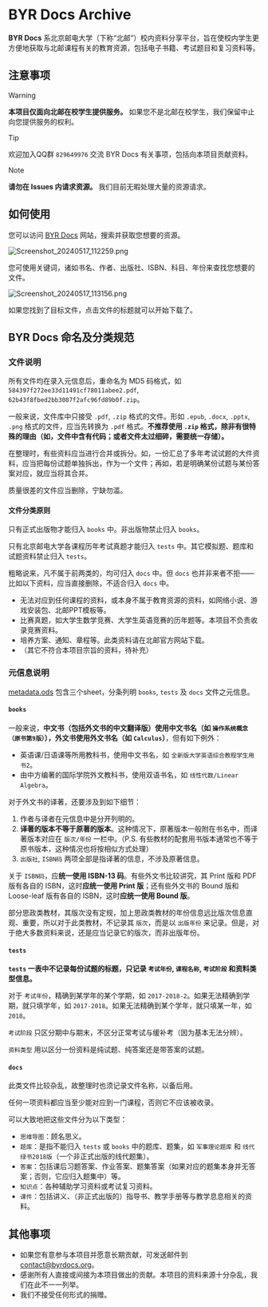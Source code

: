 # BYR Docs Archive

**BYR Docs** 系北京邮电大学（下称“北邮”）校内资料分享平台，旨在使校内学生更方便地获取与北邮课程有关的教育资源，包括电子书籍、考试题目和复习资料等。

## 注意事项

> [!WARNING]
> **本项目仅面向北邮在校学生提供服务。** 如果您不是北邮在校学生，我们保留中止向您提供服务的权利。

> [!TIP]
> 欢迎加入QQ群 `829649976` 交流 BYR Docs 有关事项，包括向本项目贡献资料。

> [!NOTE]
> **请勿在 Issues 内请求资源。** 我们目前无暇处理大量的资源请求。

## 如何使用

您可以访问 [BYR Docs](https://byrdocs.org) 网站，搜索并获取您想要的资源。

![Screenshot_20240517_112259.png](https://s2.loli.net/2024/05/17/FMS2CTxUsDyRIGh.png)

您可使用关键词，诸如书名、作者、出版社、ISBN、科目、年份来查找您想要的文件。

![Screenshot_20240517_113156.png](https://s2.loli.net/2024/05/17/jscTgDpZeXJYhWB.png)

如果您找到了目标文件，点击文件的标题就可以开始下载了。

## BYR Docs 命名及分类规范

### 文件说明

所有文件均在录入元信息后，重命名为 MD5 码格式，如 `584397f272ee33d11491cf78011abee2.pdf`, `62b43f8fbed2bb3087f2afc96fd89b0f.zip`。

一般来说，文件库中只接受 `.pdf`, `.zip` 格式的文件。形如 `.epub`, `.docx`, `.pptx`, `.png` 格式的文件，应当先转换为 `.pdf` 格式。**不推荐使用 `.zip` 格式，除非有很特殊的理由（如，文件中含有代码；或者文件太过细碎，需要统一存储）。**

在整理时，有些资料应当进行合并或拆分。如，一份汇总了多年考试试题的大件资料，应当把每份试题单独拆出，作为一个文件；再如，若是明确某份试题与某份答案对应，就应当将其合并。

质量很差的文件应当删除，宁缺勿滥。

#### 文件分类原则

只有正式出版物才能归入 `books` 中。非出版物禁止归入 `books`。

只有北京邮电大学各课程历年考试真题才能归入 `tests` 中。其它模拟题、题库和试题资料禁止归入 `tests`。

粗略说来，凡不属于前两类的，均可归入 `docs` 中。但 `docs` 也并非来者不拒——比如以下资料，应当直接删除，不适合归入 `docs` 中。

- 无法对应到任何课程的资料，或本身不属于教育资源的资料，如网络小说、游戏安装包、北邮PPT模板等。
- 比赛真题，如大学生数学竞赛、大学生英语竞赛的历年题等。本项目不负责收录竞赛资料。
- 培养方案、通知、章程等。此类资料请在北邮官方网站下载。
- （其它不符合本项目宗旨的资料，待补充）

### 元信息说明

[metadata.ods](metadata.ods) 包含三个sheet，分条列明 `books`, `tests` 及 `docs` 文件之元信息。

#### `books`

一般来说，**中文书（包括外文书的中文翻译版）使用中文书名（如 `操作系统概念（原书第9版）`），外文书使用外文书名（如 `Calculus`）**，但有如下例外：

- 英语课/日语课等所用教科书，使用中文书名，如 `全新版大学英语综合教程学生用书2`。
- 由中方编著的国际学院外文教科书，使用双语书名，如 `线性代数/Linear Algebra`。

对于外文书的译著，还要涉及到如下细节：

1. 作者与译者在元信息中是分开列明的。
2. **译著的版本不等于原著的版本**。这种情况下，原著版本一般附在书名中，而译著版本对应在 `版次/年份` 一栏中。（P.S. 有些教材的配套用书版本通常也不等于原书版本，这种情况也将按相似方式处理）
3. `出版社`, `ISBN码` 两项全部是指译著的信息，不涉及原著信息。

关于 `ISBN码`，应**统一使用 ISBN-13 码**。有些外文书比较讲究，其 Print 版和 PDF 版有各自的 ISBN，这时**应统一使用 Print 版**；还有些外文书的 Bound 版和 Loose-leaf 版有各自的 ISBN，这时**应统一使用 Bound 版**。

部分思政类教材，其版次没有定规，加上思政类教材的年份信息远比版次信息直观、重要，所以对于此类教材，不记录其 `版次`，而是以 `出版年份` 来记录。但是，对于绝大多数资料来说，还是应当记录它的版次，而非出版年份。

#### `tests`

**`tests` 一表中不记录每份试题的标题，只记录 `考试年份`, `课程名称`, `考试阶段` 和资料类型信息。**

对于 `考试年份`，精确到某学年的某个学期，如 `2017-2018-2`。如果无法精确到学期，就只填学年，如 `2017-2018`。如果无法精确到某个学年，就只填某一年，如 `2018`。

`考试阶段` 只区分期中与期末，不区分正常考试与缓补考（因为基本无法分辨）。

`资料类型` 用以区分一份资料是纯试题、纯答案还是带答案的试题。

#### `docs`

此类文件比较杂乱，故整理时也须记录文件名称，以备后用。

任何一项资料都应当至少能对应到一门课程，否则它不应该被收录。

可以大致地把这些文件分为以下类型：

- `思维导图`：顾名思义。
- `题库`：是指不能归入 `tests` 或 `books` 中的题库、题集，如 `军事理论题库` 和 `线代绿书2018版`（一个非正式出版的线代题集）。
- `答案`：包括课后习题答案、作业答案、题集答案（如果对应的题集本身并无答案；否则，它应归入题集中）等。
- `知识点`：各种辅助学习资料或考试复习资料。
- `课件`：包括讲义、（非正式出版的）指导书、教学手册等与教学息息相关的资料。

## 其他事项

- 如果您有意参与本项目并愿意长期贡献，可发送邮件到 [contact@byrdocs.org](mailto:contact@byrdocs.org)。
- 感谢所有人直接或间接为本项目做出的贡献。本项目的资料来源十分杂乱，我们在此不一一列举。
- 我们不接受任何形式的捐赠。
